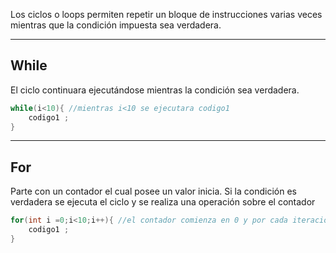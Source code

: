 Los ciclos o loops permiten repetir un bloque de instrucciones varias veces mientras que la condición impuesta sea verdadera.

***
## While

El ciclo continuara ejecutándose mientras la condición sea verdadera.

```cpp
while(i<10){ //mientras i<10 se ejecutara codigo1
	codigo1 ;
}
```

***
## For 

Parte con un contador el cual posee un valor inicia. Si la condición es verdadera se ejecuta el ciclo y se realiza una operación sobre el contador 

```cpp
for(int i =0;i<10;i++){ //el contador comienza en 0 y por cada iteracion sumara 1
	codigo1 ;
}
```

